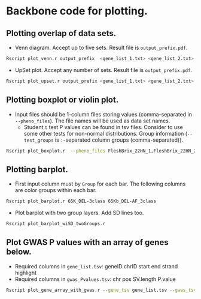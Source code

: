 # Backbone code for plotting.

## Plotting overlap of data sets.
- Venn diagram. Accept up to five sets. Result file is `output_prefix.pdf`.
```sh
Rscript plot_venn.r output_prefix  <gene_list_1.txt> <gene_list_2.txt> ...
```
- UpSet plot. Accept any number of sets. Result file is `output_prefix.pdf`.
```sh
Rscript plot_upset.r output_prefix <gene_list_1.txt> <gene_list_2.txt> ...
```

## Plotting boxplot or violin plot.
- Input files should be 1-column files storing values (comma-separated in `--pheno_files`). The file names will be used as data set names.
  - Student `t` test P values can be found in tsv files. Consider to use some other tests for non-normal distributions. Group information (`--test_groups` is `:`-separated column groups (comma-separated)).
```sh
Rscript plot_boxplot.r  --pheno_files FleshBrix_22HN_1,FleshBrix_22HN_2,FleshBrix_19YQ_1,FleshBrix_19YQ_2  --test_groups FleshBrix_22HN_1,FleshBrix_22HN_2:FleshBrix_19YQ_1,FleshBrix_19YQ_2  --output_prefix  test_boxplot
```

## Plotting barplot.
- First input column must by `Group` for each bar. The following columns are color groups within each bar.
```sh
Rscript plot_barplot.r 65K_DEL-3class 65Kb_DEL-AF_3class
```

- Plot barplot with two group layers. Add SD lines too.
```sh
Rscript plot_barplot_wiSD_twoGroups.r
```

## Plot GWAS P values with an array of genes below.
- Required columns in `gene_list.tsv`: geneID  chrID   start   end     strand  highlight
- Required columns in `gwas_Pvalues.tsv`: chr     pos     SV.length       P.value
```sh
Rscript plot_gene_array_with_gwas.r --gene_tsv gene_list.tsv --gwas_tsv gwas_Pvalues.tsv --region CLV01_Chr03:31445138-31699695 --cutP 5.96657624451305 --output CBP60_cluster.pdf
```

